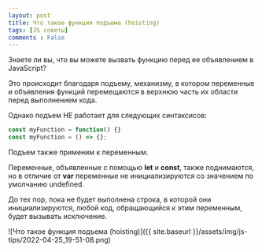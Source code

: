 ```yaml
---
layout: post
title: Что такое функция подъема (hoisting)
tags: [JS советы]
comments : False
---
```


Знаете ли вы, что вы можете вызвать функцию перед ее объявлением в JavaScript?

Это происходит благодаря подъему, механизму, в котором переменные и объявления функций перемещаются в верхнюю часть их
области перед выполнением кода.

Однако подъем НЕ работает для следующих синтаксисов:

```js
const myFunction = function() {}
const myFunction = () => {};
```

Подъем также применим к переменным.

Переменные, объявленные с помощью **let** и **const**, также поднимаются, но в отличие от **var** переменные не
инициализируются со значением по умолчанию undefined.

До тех пор, пока не будет выполнена строка, в которой они инициализируются, любой код, обращающийся к этим переменным,
будет вызывать исключение.

![Что такое функция подъема (hoisting)]({{ site.baseurl }}/assets/img/js-tips/2022-04-25_19-51-08.png)

